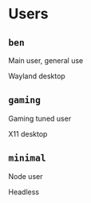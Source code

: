# Users

## `ben`

Main user, general use

Wayland desktop


## `gaming`

Gaming tuned user

X11 <todo : env> desktop


## `minimal`

Node user

Headless
